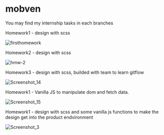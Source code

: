 # mobven
You may find my internship tasks in each branches

<p>Homework1 - design with scss</p>

![firsthomework](https://github.com/denizsarikas/mobven/assets/75947870/baf12cef-01c1-40c3-9873-83bd985f3c9d)


<p>Homework2 - design with scss</p>


![hmw-2](https://github.com/denizsarikas/mobven/assets/75947870/21dd4e7e-b508-4982-bfdd-5331ca651dc3)


<p>Homework3 - design with scss, builded with team to learn gitflow</p>


![Screenshot_14](https://github.com/denizsarikas/mobven/assets/75947870/3d576c97-86cd-4aed-bebb-5c43dfc0f7e7)


<p>Homework1 - Vanilla JS to manipulate dom and fetch data.</p>


![Screenshot_15](https://github.com/denizsarikas/mobven/assets/75947870/cdda681c-049a-4e4f-a890-2509bc83fbc2)


<p>Homework1 - design with scss and some vanilla js functions to make the design get into the product endvironment</p>


![Screenshot_3](https://github.com/denizsarikas/mobven/assets/75947870/b3878120-31a0-42b1-ac26-25f3d375b2c2)

